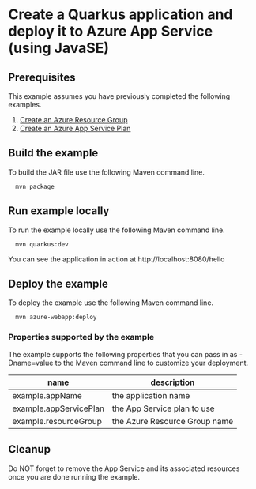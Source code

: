 
# Create a Quarkus application and deploy it to Azure App Service (using JavaSE)

## Prerequisites

This example assumes you have previously completed the following examples.

1. [Create an Azure Resource Group](../resourcegroup-create/README.md)
1. [Create an Azure App Service Plan](../appserviceplan-create/README.md)

## Build the example

To build the JAR file use the following Maven command line.

````shell
  mvn package
````

## Run example locally

To run the example locally use the following Maven command line.

````shell
  mvn quarkus:dev
````

You can see the application in action at http://localhost:8080/hello

## Deploy the example

To deploy the example use the following Maven command line.

````shell
  mvn azure-webapp:deploy
````

### Properties supported by the example

The example supports the following properties that you can pass in as -Dname=value
to the Maven command line to customize your deployment.

| name                   | description                      |
|------------------------|----------------------------------|
| example.appName        | the application name             |
| example.appServicePlan | the App Service plan to use      |
| example.resourceGroup  | the Azure Resource Group name    |

## Cleanup

Do NOT forget to remove the App Service and its associated resources once you are
done running the example.
